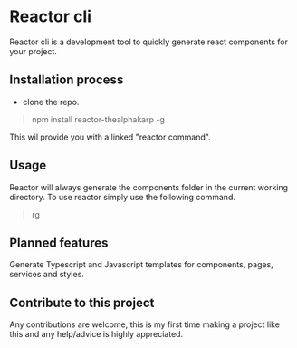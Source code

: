 # Reactor cli

Reactor cli is a development tool to quickly generate react components for your project. 

## Installation process

- clone the repo.

> npm install reactor-thealphakarp -g

This wil provide you with a linked "reactor command".

## Usage

Reactor will always generate the components folder in the current working directory. 
To use reactor simply use the following command.

> rg         

## Planned features

Generate Typescript and Javascript templates for components, pages, services and styles.

## Contribute to this project

Any contributions are welcome, this is my first time making a project like this and any help/advice is highly appreciated.
